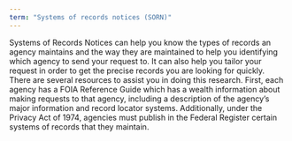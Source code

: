 ```yaml
---
term: "Systems of records notices (SORN)"
---
```


Systems of Records Notices can help you know the types of records an agency maintains and the way they are maintained to help you identifying which agency to send your request to. It can also help you tailor your request in order to get the precise records you are looking for quickly.  There are several resources to assist you in doing this research.  First, each agency has a FOIA Reference Guide which has a wealth information about making requests to that agency, including a description of the agency’s major information and record locator systems. Additionally, under the Privacy Act of 1974, agencies must publish in the Federal Register certain systems of records that they maintain.
